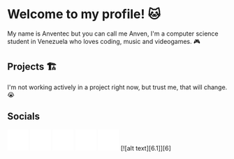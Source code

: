 # Welcome to my profile! 🐱

My name is Anventec but you can call me Anven, I'm a computer science student in Venezuela who loves coding, music and videogames. 🎮

## Projects :building_construction:

I'm not working actively in a project right now, but trust me, that will change. :sob:

## Socials 
<!-- Please don't remove this: Grab your social icons from https://github.com/carlsednaoui/gitsocial -->

<!-- display the social media buttons in your README -->

[![alt text][1.1]][1]
[![alt text][2.1]][2]
[![alt text][3.1]][3]
[![alt text][4.1]][4]
[![alt text][5.1]][5]
[![alt text][6.1]][6]


<!-- links to social media icons -->
<!-- no need to change these -->

<!-- icons with padding -->

[1.1]: https://raw.githubusercontent.com/CLorant/readme-social-icons/main/medium/light/twitter.svg (twitter icon with padding)
[2.1]: https://raw.githubusercontent.com/CLorant/readme-social-icons/main/medium/light/twitch.svg (twitch icon with padding)
[3.1]: https://raw.githubusercontent.com/CLorant/readme-social-icons/main/medium/light/discord.svg (discord plus icon with padding)
[4.1]: https://raw.githubusercontent.com/CLorant/readme-social-icons/main/medium/light/youtube.svg (youtube icon with padding)
[5.1]: https://raw.githubusercontent.com/CLorant/readme-social-icons/main/medium/light/tiktok.svg (tiktok icon with padding)

<!-- links to your social media accounts -->
<!-- update these accordingly -->

[1]: http://x.com/anventec_
[2]: http://twitch.tv/anventec
[3]: https://discord.com/users/715373744515710997
[4]: http://youtube.com/@anventec
[5]: http://tiktok.com/@anventec

<!-- Please don't remove this: Grab your social icons from https://github.com/carlsednaoui/gitsocial -->
